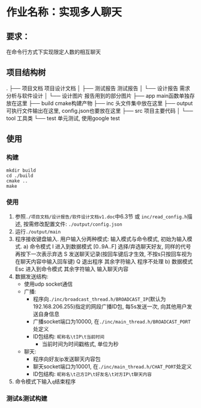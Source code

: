 # 作业名称：实现多人聊天

## 要求：

在命令行方式下实现限定人数的相互聊天

## 项目结构树
.
├── 项目文档                    项目设计文档
│   ├── 测试报告                测试报告
│   └── 设计报告                需求分析与软件设计
│       └── 设计图片            报告用到的部分图片
├── app                        main函数单独存放在这里
├── build                      cmake构建产物
├── inc                        头文件集中放在这里
├── output                     可执行文件输出在这里, config.json也要放在这里
├── src                        项目主要代码
│   └── tool                   工具类
└── test                       单元测试, 使用google test


## 使用

### 构建

```
mkdir build
cd ./build
cmake ..
make
```

### 使用

1. 参照`./项目文档/设计报告/软件设计文档v1.doc`中6.3节 或 `inc/read_config.h`描述, 按需修改配置文件: `./output/config.json`
2. 运行`./output/main`
3. 程序接收键盘输入. 用户输入分两种模式: 输入模式与命令模式, 初始为输入模式. 
    a) 命令模式
        I                   进入到数据模式
        [0..9A..F]          选择/弃选聊天好友, 同样的代号再按下一次表示弃选 
        S                   发送聊天记录(按回车键后才生效, 不按s只按回车视为在聊天内容中输入回车键)
        Q                   退出程序
        其余字符输入         程序不处理
    b) 数据模式
        Esc                 进入到命令模式
        其余字符输入         输入聊天内容
4. 数据发送结构:
    - 使用udp socket通信
    - 广播:
        - 程序向`./inc/broadcast_thread.h/BROADCAST_IP`(默认为192.168.206.255)指定的网段广播ID包, 每5s发送一次, 向其他用户发送自身信息
        - 广播socket端口为10000, 在`./inc/main_thread.h/BROADCAST_PORT`处定义
        - ID包结构: `昵称名\tIP\t当前时间`
            - 当前时间为时间戳格式, 单位为秒
    - 聊天:
        - 程序向好友ip发送聊天内容包
        - 聊天socket端口为10001, 在`./inc/main_thread.h/CHAT_PORT`处定义
        - ID包结构: `昵称名\t己方IP\t好友名\t对方IP\t聊天内容`
5. 命令模式下输入`q`结束程序

### 测试&测试构建
